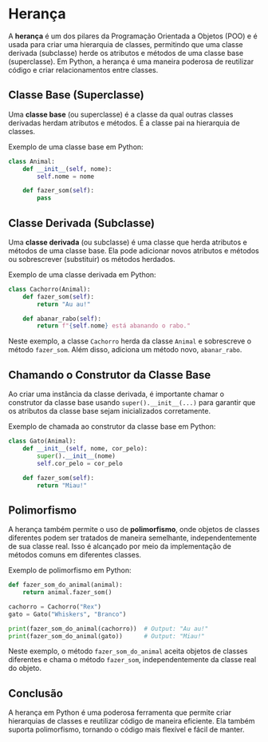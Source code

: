 # Herança 
A **herança** é um dos pilares da Programação Orientada a Objetos (POO) e é usada para criar uma hierarquia de classes, permitindo que uma classe derivada (subclasse) herde os atributos e métodos de uma classe base (superclasse). Em Python, a herança é uma maneira poderosa de reutilizar código e criar relacionamentos entre classes.

## Classe Base (Superclasse)
Uma **classe base** (ou superclasse) é a classe da qual outras classes derivadas herdam atributos e métodos. É a classe pai na hierarquia de classes.

Exemplo de uma classe base em Python:

```python
class Animal:
    def __init__(self, nome):
        self.nome = nome

    def fazer_som(self):
        pass
```

## Classe Derivada (Subclasse)
Uma **classe derivada** (ou subclasse) é uma classe que herda atributos e métodos de uma classe base. Ela pode adicionar novos atributos e métodos ou sobrescrever (substituir) os métodos herdados.

Exemplo de uma classe derivada em Python:

```python
class Cachorro(Animal):
    def fazer_som(self):
        return "Au au!"

    def abanar_rabo(self):
        return f"{self.nome} está abanando o rabo."
```

Neste exemplo, a classe `Cachorro` herda da classe `Animal` e sobrescreve o método `fazer_som`. Além disso, adiciona um método novo, `abanar_rabo`.

## Chamando o Construtor da Classe Base
Ao criar uma instância da classe derivada, é importante chamar o construtor da classe base usando `super().__init__(...)` para garantir que os atributos da classe base sejam inicializados corretamente.

Exemplo de chamada ao construtor da classe base em Python:

```python
class Gato(Animal):
    def __init__(self, nome, cor_pelo):
        super().__init__(nome)
        self.cor_pelo = cor_pelo

    def fazer_som(self):
        return "Miau!"
```

## Polimorfismo
A herança também permite o uso de **polimorfismo**, onde objetos de classes diferentes podem ser tratados de maneira semelhante, independentemente de sua classe real. Isso é alcançado por meio da implementação de métodos comuns em diferentes classes.

Exemplo de polimorfismo em Python:

```python
def fazer_som_do_animal(animal):
    return animal.fazer_som()

cachorro = Cachorro("Rex")
gato = Gato("Whiskers", "Branco")

print(fazer_som_do_animal(cachorro))  # Output: "Au au!"
print(fazer_som_do_animal(gato))      # Output: "Miau!"
```

Neste exemplo, o método `fazer_som_do_animal` aceita objetos de classes diferentes e chama o método `fazer_som`, independentemente da classe real do objeto.

## Conclusão
A herança em Python é uma poderosa ferramenta que permite criar hierarquias de classes e reutilizar código de maneira eficiente. Ela também suporta polimorfismo, tornando o código mais flexível e fácil de manter.
